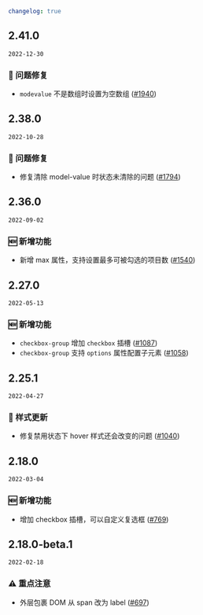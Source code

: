 ```yaml
changelog: true
```

## 2.41.0

`2022-12-30`

### 🐛 问题修复

- `modevalue` 不是数组时设置为空数组 ([#1940](https://github.com/arco-design/arco-design-vue/pull/1940))


## 2.38.0

`2022-10-28`

### 🐛 问题修复

- 修复清除 model-value 时状态未清除的问题 ([#1794](https://github.com/arco-design/arco-design-vue/pull/1794))


## 2.36.0

`2022-09-02`

### 🆕 新增功能

- 新增 max 属性，支持设置最多可被勾选的项目数 ([#1540](https://github.com/arco-design/arco-design-vue/pull/1540))


## 2.27.0

`2022-05-13`

### 🆕 新增功能

- `checkbox-group` 增加 `checkbox` 插槽 ([#1087](https://github.com/arco-design/arco-design-vue/pull/1087))
- `checkbox-group` 支持 `options` 属性配置子元素 ([#1058](https://github.com/arco-design/arco-design-vue/pull/1058))


## 2.25.1

`2022-04-27`

### 💅 样式更新

- 修复禁用状态下 hover 样式还会改变的问题 ([#1040](https://github.com/arco-design/arco-design-vue/pull/1040))


## 2.18.0

`2022-03-04`

### 🆕 新增功能

- 增加 checkbox 插槽，可以自定义复选框 ([#769](https://github.com/arco-design/arco-design-vue/pull/769))


## 2.18.0-beta.1

`2022-02-18`

### ⚠️ 重点注意

- 外层包裹 DOM 从 span 改为 label ([#697](https://github.com/arco-design/arco-design-vue/pull/697))


